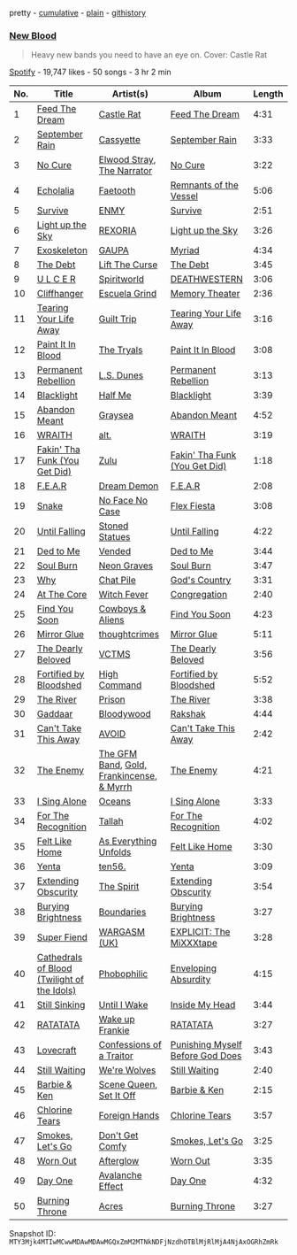 pretty - [cumulative](/playlists/cumulative/37i9dQZF1DXdiUbJTV2anj.md) - [plain](/playlists/plain/37i9dQZF1DXdiUbJTV2anj) - [githistory](https://github.githistory.xyz/mackorone/spotify-playlist-archive/blob/main/playlists/plain/37i9dQZF1DXdiUbJTV2anj)

### [New Blood](https://open.spotify.com/playlist/37i9dQZF1DXdiUbJTV2anj)

> Heavy new bands you need to have an eye on\. Cover: Castle Rat

[Spotify](https://open.spotify.com/user/spotify) - 19,747 likes - 50 songs - 3 hr 2 min

| No. | Title | Artist(s) | Album | Length |
|---|---|---|---|---|
| 1 | [Feed The Dream](https://open.spotify.com/track/42gWJ8jAPVFG7FwxHOIQoX) | [Castle Rat](https://open.spotify.com/artist/2g5gjeZJLGcWPAF0o9KdJj) | [Feed The Dream](https://open.spotify.com/album/3h0iF9lbfKCalG5KclDWPA) | 4:31 |
| 2 | [September Rain](https://open.spotify.com/track/2GXXovrQJ0VCIbTVPiXILx) | [Cassyette](https://open.spotify.com/artist/3X8VK5wNpLQCVEo4sWBH2A) | [September Rain](https://open.spotify.com/album/1Bvlhc5gNdOBrwWDWn07HC) | 3:33 |
| 3 | [No Cure](https://open.spotify.com/track/2pWF2nlztAHuj9i2RAqCqM) | [Elwood Stray](https://open.spotify.com/artist/6n5DUGtIWYMurrtVt7IdZr), [The Narrator](https://open.spotify.com/artist/7d1ZGbsel9lq6hwvWhPFgk) | [No Cure](https://open.spotify.com/album/5vHJdRDbOXnlb2sGPe8c8t) | 3:22 |
| 4 | [Echolalia](https://open.spotify.com/track/0cXHEFaNtrgXuoBtOiaZDo) | [Faetooth](https://open.spotify.com/artist/6bAM7jeIX4pI5lZ0QoSZjt) | [Remnants of the Vessel](https://open.spotify.com/album/0LniiF1MjvYW8br5Eg7saD) | 5:06 |
| 5 | [Survive](https://open.spotify.com/track/10sNQBSpWrUV1jcyafuw0x) | [ENMY](https://open.spotify.com/artist/0DJJrg8eUagEWZXFgwKJfM) | [Survive](https://open.spotify.com/album/09CZXfat40xo0FMgh9bGc9) | 2:51 |
| 6 | [Light up the Sky](https://open.spotify.com/track/1rS8aSBVuN23jol7N1yCPU) | [REXORIA](https://open.spotify.com/artist/5oMfYeXrlGFv6DgrQ6zCtK) | [Light up the Sky](https://open.spotify.com/album/7zPQAdxJSYdzWL0FiAOrpM) | 3:26 |
| 7 | [Exoskeleton](https://open.spotify.com/track/7eP2AL5TLlVUmGNmFyAAXD) | [GAUPA](https://open.spotify.com/artist/2xODNufQxAtc0gmDIhsjkg) | [Myriad](https://open.spotify.com/album/3wGofyxNWI01dZbQV97czC) | 4:34 |
| 8 | [The Debt](https://open.spotify.com/track/30y0r3xRBzngsUXJ2FeTgn) | [Lift The Curse](https://open.spotify.com/artist/5mVUxlgnywxeahNtMpoCiv) | [The Debt](https://open.spotify.com/album/1tYh4lKvftUG55PLQPQ4WE) | 3:45 |
| 9 | [U L C E R](https://open.spotify.com/track/2qc0VskDDd30YhBibl8b5e) | [Spiritworld](https://open.spotify.com/artist/3nKWlekyskH6bAM2Vat1hE) | [DEATHWESTERN](https://open.spotify.com/album/2OLqIZlftkG4KRGqno7ScY) | 3:06 |
| 10 | [Cliffhanger](https://open.spotify.com/track/6s7W6LpXeL6MXNSwbXr772) | [Escuela Grind](https://open.spotify.com/artist/75lXMXjUfNNbrBz6auGvvG) | [Memory Theater](https://open.spotify.com/album/6Lj1gahDRuya3EGF23KVSr) | 2:36 |
| 11 | [Tearing Your Life Away](https://open.spotify.com/track/41d34pNUJPcMFRW6K1PcJi) | [Guilt Trip](https://open.spotify.com/artist/07mhRucOGu6NJvRNVzqoxU) | [Tearing Your Life Away](https://open.spotify.com/album/3xW6YyiZY9AQcveSehm0jT) | 3:16 |
| 12 | [Paint It In Blood](https://open.spotify.com/track/1njkMdwveFsnqghHpiBGvd) | [The Tryals](https://open.spotify.com/artist/3BTVFfo4K9ilLQ3vhLBbbs) | [Paint It In Blood](https://open.spotify.com/album/5RlGa3MNRVfH1RyKX2exvt) | 3:08 |
| 13 | [Permanent Rebellion](https://open.spotify.com/track/2Ot85xcajHDvU7cD2BdR2M) | [L.S\. Dunes](https://open.spotify.com/artist/2uRjuSX3CCVJO0KBA518XG) | [Permanent Rebellion](https://open.spotify.com/album/2LbVe89xE3nidK1eYLwrfH) | 3:13 |
| 14 | [Blacklight](https://open.spotify.com/track/6H8vWOFe0k4QuCltQzMTXb) | [Half Me](https://open.spotify.com/artist/4LNvQot1CDYC3kWGW144XC) | [Blacklight](https://open.spotify.com/album/3BY2fUZSU6NEm9CsFeZOQp) | 3:39 |
| 15 | [Abandon Meant](https://open.spotify.com/track/5iyHvyWgXcPTznrSCA1FX5) | [Graysea](https://open.spotify.com/artist/2ARLxGqlg0rKKxe6bPHXtV) | [Abandon Meant](https://open.spotify.com/album/0HQT7vjsS71uiQ6tOMmtpo) | 4:52 |
| 16 | [WRAITH](https://open.spotify.com/track/78hZlTj2u4UeefGLPJKhUG) | [alt.](https://open.spotify.com/artist/2o6toWFM0eynwdOjVJfoSQ) | [WRAITH](https://open.spotify.com/album/10JZyQw2rMA75MUEAxTTHy) | 3:19 |
| 17 | [Fakin' Tha Funk \(You Get Did\)](https://open.spotify.com/track/1FjenYfXVnQprQ0X5OWofT) | [Zulu](https://open.spotify.com/artist/38tO9pZm2G0JjANgRFvC1a) | [Fakin' Tha Funk \(You Get Did\)](https://open.spotify.com/album/2EAvdBjYRXRijWfmTMgfEW) | 1:18 |
| 18 | [F.E.A.R](https://open.spotify.com/track/7qZuKXe9aArtkaaugXBba1) | [Dream Demon](https://open.spotify.com/artist/2YQKfqhM5oQ2u59LelCzki) | [F.E.A.R](https://open.spotify.com/album/5jX83sx5FCaNZXEcr4TPRz) | 2:08 |
| 19 | [Snake](https://open.spotify.com/track/69396kL1HvsUm6PWiv7ftJ) | [No Face No Case](https://open.spotify.com/artist/1jwcvlHFsttKb6JY8jPUXQ) | [Flex Fiesta](https://open.spotify.com/album/7JsB718EyNSdTNg6onGTLb) | 3:08 |
| 20 | [Until Falling](https://open.spotify.com/track/1oQc7ebfr4unGdUTlad9of) | [Stoned Statues](https://open.spotify.com/artist/4T3zk8OMwpondwavcnTZeQ) | [Until Falling](https://open.spotify.com/album/4zGPzMSMUwxcYJRuN5twAc) | 4:22 |
| 21 | [Ded to Me](https://open.spotify.com/track/0WATUz2EzNC0NT8w4D3HE7) | [Vended](https://open.spotify.com/artist/17pZeX1Vy9hugVufmKFbCQ) | [Ded to Me](https://open.spotify.com/album/1XyQDiFCupKpn5E9yAtlRL) | 3:44 |
| 22 | [Soul Burn](https://open.spotify.com/track/72STRbMtY5ypgxtEJ5v6OU) | [Neon Graves](https://open.spotify.com/artist/0p3c6u5PBPVsrl2UhZexDx) | [Soul Burn](https://open.spotify.com/album/7rtcZw6pUN8wv227KWwlNe) | 3:47 |
| 23 | [Why](https://open.spotify.com/track/4Dgro3nLadAhwTIgNsNt57) | [Chat Pile](https://open.spotify.com/artist/4yRSUmhuSJ3KcIMljdh4fH) | [God's Country](https://open.spotify.com/album/38hr6lK2Up3QabqUEUEhKx) | 3:31 |
| 24 | [At The Core](https://open.spotify.com/track/0Yurp3rkIdKpLtva5cU0Nh) | [Witch Fever](https://open.spotify.com/artist/1Zdd7fqk5jtuMUwE7agpS1) | [Congregation](https://open.spotify.com/album/6SIQj7MJgbjkhV8nm16qZj) | 2:40 |
| 25 | [Find You Soon](https://open.spotify.com/track/07SZ1RaS0OaCa5qs97zVOI) | [Cowboys & Aliens](https://open.spotify.com/artist/40dMfiJSBmkMQbf5HNA2nE) | [Find You Soon](https://open.spotify.com/album/3Fqxh98P2BAz1S5DzHDi1L) | 4:23 |
| 26 | [Mirror Glue](https://open.spotify.com/track/0fEWlqJr3lJXEXmLk7KFOD) | [thoughtcrimes](https://open.spotify.com/artist/7xJ6tFnLODDMEhhlj6ftop) | [Mirror Glue](https://open.spotify.com/album/5vuqiIimLosYL6Gql82oXV) | 5:11 |
| 27 | [The Dearly Beloved](https://open.spotify.com/track/65ISG3z0biln1mB8wakFEi) | [VCTMS](https://open.spotify.com/artist/0Gav1syIZzd1D6fiyhd9dT) | [The Dearly Beloved](https://open.spotify.com/album/3985j1Z12r21NCWCbGHTY2) | 3:56 |
| 28 | [Fortified by Bloodshed](https://open.spotify.com/track/3A54tdbCgDX2vYzjjqGMlv) | [High Command](https://open.spotify.com/artist/4M3EzJBgOCW0MFc54EBEqQ) | [Fortified by Bloodshed](https://open.spotify.com/album/0l7KbR4AxPTAVs9R22MrIM) | 5:52 |
| 29 | [The River](https://open.spotify.com/track/2jHCuaT5m1iXLnugNCERSh) | [Prison](https://open.spotify.com/artist/4UVyBJPlg3bV69JZk1trYq) | [The River](https://open.spotify.com/album/2nLucUgoU2DW05o2FUEULd) | 3:38 |
| 30 | [Gaddaar](https://open.spotify.com/track/3Kj2M9gRU1Lwf5eiNjBtBp) | [Bloodywood](https://open.spotify.com/artist/4HFpzehKjow2WqU4EJ6Wy9) | [Rakshak](https://open.spotify.com/album/24gOuJnIeGxz0eBrmgid2Q) | 4:44 |
| 31 | [Can't Take This Away](https://open.spotify.com/track/69xZZJ0lSlw6PgDOXdIP3R) | [AVOID](https://open.spotify.com/artist/7rZJ1D1ERxrHNKTWwpZFVU) | [Can't Take This Away](https://open.spotify.com/album/02TZLTvmL28QjqPIEHUiWY) | 2:42 |
| 32 | [The Enemy](https://open.spotify.com/track/3mgF9Ku2ufETtnLpCRwyET) | [The GFM Band](https://open.spotify.com/artist/1G2MgpunAePYtc83tCxZYK), [Gold, Frankincense, & Myrrh](https://open.spotify.com/artist/2NzvxoOoIshAvoQ2wYbZhj) | [The Enemy](https://open.spotify.com/album/4SQrKvM6xrxbvGRd33bGty) | 4:21 |
| 33 | [I Sing Alone](https://open.spotify.com/track/2H4jNC3nMl22tyVK1BeLGH) | [Oceans](https://open.spotify.com/artist/7x3hXpGkI296eBLTbhbND0) | [I Sing Alone](https://open.spotify.com/album/0qxrvbiTs5U7exUPdyBlYP) | 3:33 |
| 34 | [For The Recognition](https://open.spotify.com/track/3LQZTazcTfzgFlmkHiZIuW) | [Tallah](https://open.spotify.com/artist/6Idb4IHX4Mf8IlB6sXcsdf) | [For The Recognition](https://open.spotify.com/album/7EQ5g4NnhDG38WqZRYUy0b) | 4:02 |
| 35 | [Felt Like Home](https://open.spotify.com/track/1Tvq5AWaYmN598So4r6p2h) | [As Everything Unfolds](https://open.spotify.com/artist/28IImD2QqPWTQ2cWgOMQNT) | [Felt Like Home](https://open.spotify.com/album/7BCIRnGqWxt9w9JsbsjYIE) | 3:30 |
| 36 | [Yenta](https://open.spotify.com/track/4TPiNzixt2pRgAFWHPy2Wt) | [ten56.](https://open.spotify.com/artist/28dpy0DQotTkBXcTlniQii) | [Yenta](https://open.spotify.com/album/4FLhtqLQqVAt5qtnrugfPs) | 3:09 |
| 37 | [Extending Obscurity](https://open.spotify.com/track/5DpmC9LG2152tAodIgFFRK) | [The Spirit](https://open.spotify.com/artist/1KLoISkEyIEt9Q6xMB83Ah) | [Extending Obscurity](https://open.spotify.com/album/2fbegWCx4Evi0U8OWLDkb0) | 3:54 |
| 38 | [Burying Brightness](https://open.spotify.com/track/3nyfxtCg9RD30h3aTnbVFW) | [Boundaries](https://open.spotify.com/artist/7a29ko2je7GUMrbmwn4t3I) | [Burying Brightness](https://open.spotify.com/album/4B4bNthhcQ9ph657TTYsbG) | 3:27 |
| 39 | [Super Fiend](https://open.spotify.com/track/2JOYAjpbutUFqxHYncleLf) | [WARGASM \(UK\)](https://open.spotify.com/artist/1NRudBLaT84LXxfsYdFMhB) | [EXPLICIT: The MiXXXtape](https://open.spotify.com/album/0AGZmPToQJuD4DTh6bFGQ2) | 3:28 |
| 40 | [Cathedrals of Blood \(Twilight of the Idols\)](https://open.spotify.com/track/7tyqpGsyDgCTL8EOcqhJt5) | [Phobophilic](https://open.spotify.com/artist/1cdxNUejlVcTwgWocqB3eF) | [Enveloping Absurdity](https://open.spotify.com/album/0ULfAaYkPeQfu3f64qNiuy) | 4:15 |
| 41 | [Still Sinking](https://open.spotify.com/track/2HwEi11MYPuQY1rXBrUb7n) | [Until I Wake](https://open.spotify.com/artist/4XYFjTd83FIwArFrWEYhd5) | [Inside My Head](https://open.spotify.com/album/5WItXKjIqfNPLL6yZEgxEk) | 3:44 |
| 42 | [RATATATA](https://open.spotify.com/track/69MHdGzxzt4GMliiXqpWn4) | [Wake up Frankie](https://open.spotify.com/artist/0a3b8EtIuUttBtZ2mIhLuv) | [RATATATA](https://open.spotify.com/album/4lvR3TmGeAdG6CesUqaPBd) | 3:27 |
| 43 | [Lovecraft](https://open.spotify.com/track/5XMJ0iPqfYdVSAMZaZu6x3) | [Confessions of a Traitor](https://open.spotify.com/artist/3XxTiLhFGMsWvVfpZ7KlF9) | [Punishing Myself Before God Does](https://open.spotify.com/album/222AtgmkJIArvoRoP5KC8S) | 3:43 |
| 44 | [Still Waiting](https://open.spotify.com/track/5L6GZ6mFm4q0ZM4hhE8JJt) | [We're Wolves](https://open.spotify.com/artist/73hZY77xQYtJsTrslIzy7v) | [Still Waiting](https://open.spotify.com/album/7MnKb71wfwCK6QNVQdefI9) | 2:40 |
| 45 | [Barbie & Ken](https://open.spotify.com/track/7aVUykGDZCRyLRKCQrtrbx) | [Scene Queen](https://open.spotify.com/artist/6WandyxeDxlcOTwxtnTKP4), [Set It Off](https://open.spotify.com/artist/06bDwgCHeMAwhgI8il4Y5k) | [Barbie & Ken](https://open.spotify.com/album/4mljsOFQj7XRh77BAVF1aq) | 2:15 |
| 46 | [Chlorine Tears](https://open.spotify.com/track/554OCcyd1Q3O7bDXNdRZjS) | [Foreign Hands](https://open.spotify.com/artist/09RKiiT2NAJ7qYoAGOYu9w) | [Chlorine Tears](https://open.spotify.com/album/7uk1TiN9BcMF8iL9amIteu) | 3:57 |
| 47 | [Smokes, Let's Go](https://open.spotify.com/track/0nCjt3hXKjGFbsqUDtMPOR) | [Don't Get Comfy](https://open.spotify.com/artist/5EE1DDFDPJTVYnJdLUXtfE) | [Smokes, Let's Go](https://open.spotify.com/album/6kv22qz0FjQJTRpbo0vADA) | 3:25 |
| 48 | [Worn Out](https://open.spotify.com/track/1dErvWB1kTwYQuSvYn8zrs) | [Afterglow](https://open.spotify.com/artist/1HzcKPVciRAscPssWBFgGA) | [Worn Out](https://open.spotify.com/album/51RgDcqScUNM0tnJyYPU0D) | 3:35 |
| 49 | [Day One](https://open.spotify.com/track/0hG8zv8V3CAIx8Hud0c46z) | [Avalanche Effect](https://open.spotify.com/artist/1lhzMZn54qAGcj8hdoMCCb) | [Day One](https://open.spotify.com/album/0R0odwfRh10a2dWPwVGUHI) | 4:32 |
| 50 | [Burning Throne](https://open.spotify.com/track/7AL1DLcTLWyQ77xueiH8QJ) | [Acres](https://open.spotify.com/artist/3y43zXffnLmhyQD1K4QCmD) | [Burning Throne](https://open.spotify.com/album/6Yq21ajQ4U8heAmedI5Iho) | 3:27 |

Snapshot ID: `MTY3Mjk4MTIwMCwwMDAwMDAwMGQxZmM2MTNkNDFjNzdhOTBlMjRlMjA4NjAxOGRhZmRk`
